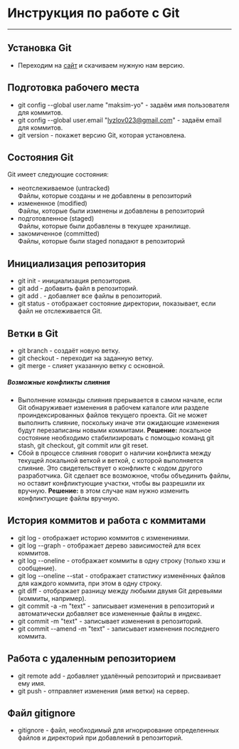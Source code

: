 
# **Инструкция по работе с Git**
***
## Установка Git
* Переходим на [сайт](https://git-scm.com/downloads) и скачиваем нужную нам версию. 
## Подготовка рабочего места
* git config --global user.[]()name "maksim-yo" - задаём имя пользователя для коммитов.
* git config --global user.email "lyzlov023@gmail.com" - задаём email для коммитов.
* git version - покажет версию Git, которая установлена.
## Состояния Git
 Git имеет следующие состояния:
 * неотслеживаемое (untracked)  
   Файлы, которые созданы и не добавлены в репозиторий
 * измененное (modified)  
   Файлы, которые были изменены и добавлены в репозиторий
 * подготовленное (staged)  
   Файлы, которые были добавлены в текущее хранилище.
 * закомиченное (committed)  
   Файлы, которые были staged попадают в репозиторий
## Инициализация репозитория
* git init - инициализация репозитория.
* git add <filename> - добавить файл в репозиторий.
* git add . - добавляет все файлы в репозиторий.
* git status - отображает состояние директории, показывает, если файл не отслеживается Git.
## Ветки в Git
* git branch <name> - создаёт новую ветку.
* git checkout <name> - переходит на заданную ветку.
* git merge <name> - слияет указанную ветку с основной.
##### Возможные конфликты слияния
* Выполнение команды слияния прерывается в самом начале, если Git обнаруживает изменения в рабочем каталоге или разделе проиндексированных файлов текущего проекта. Git не может выполнить слияние, поскольку иначе эти ожидающие изменения будут перезаписаны новыми коммитами.
**Решение:** локальное состояние необходимо стабилизировать с помощью команд git stash, git checkout, git commit или git reset.
* Сбой в процессе слияния говорит о наличии конфликта между текущей локальной веткой и веткой, с которой выполняется слияние. Это свидетельствует о конфликте с кодом другого разработчика. Git сделает все возможное, чтобы объединить файлы, но оставит конфликтующие участки, чтобы вы разрешили их вручную.
**Решение:** в этом случае нам нужно изменить конфликтующие файлы вручную.
## История коммитов и работа с коммитами
* git log - отображает историю коммитов с изменениями.
* git log --graph - отображает дерево зависимостей для всех коммитов.
* git log --oneline - отображает коммиты в одну строку (только хэш и сообщение).
* git log --oneline --stat - отображает статистику изменённых файлов для каждого коммита, при этом в одну строку.
* git diff - отображает разницу между любыми двумя Git деревьями (коммиты, например).
* git commit -a -m "text" - записывает изменения в репозиторий и автоматически добавляет все измененные файлы в индекс.
* git commit -m "text" - записывает изменения в репозиторий.
* git commit --amend -m "text" - записывает изменения последнего коммита.
## Работа с удаленным репозиторием
* git remote add <shortname> <url> - добавляет удалённый репозиторий и присваивает ему имя.
* git push <remote-name> <branch-name> - отправляет изменения (имя ветки) на сервер.
## Файл gitignore
* gitignore - файл, необходимый для игнорирование определенных файлов и директорий при добавлений в репозиторий.

